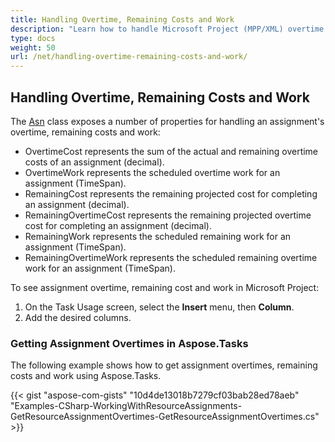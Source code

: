 ```yaml
---
title: Handling Overtime, Remaining Costs and Work
description: "Learn how to handle Microsoft Project (MPP/XML) overtime and remaining costs and works values using Aspose.Tasks for .NET."
type: docs
weight: 50
url: /net/handling-overtime-remaining-costs-and-work/
---
```


## **Handling Overtime, Remaining Costs and Work**
The [Asn](https://apireference.aspose.com/tasks/net/aspose.tasks/asn) class exposes a number of properties for handling an assignment's overtime, remaining costs and work:

- OvertimeCost represents the sum of the actual and remaining overtime costs of an assignment (decimal).
- OvertimeWork represents the scheduled overtime work for an assignment (TimeSpan).
- RemainingCost represents the remaining projected cost for completing an assignment (decimal).
- RemainingOvertimeCost represents the remaining projected overtime cost for completing an assignment (decimal).
- RemainingWork represents the scheduled remaining work for an assignment (TimeSpan).
- RemainingOvertimeWork represents the scheduled remaining overtime work for an assignment (TimeSpan).

To see assignment overtime, remaining cost and work in Microsoft Project:

1. On the Task Usage screen, select the **Insert** menu, then **Column**.
2. Add the desired columns.

### **Getting Assignment Overtimes in Aspose.Tasks**
The following example shows how to get assignment overtimes, remaining costs and work using Aspose.Tasks.

{{< gist "aspose-com-gists" "10d4de13018b7279cf03bab28ed78aeb" "Examples-CSharp-WorkingWithResourceAssignments-GetResourceAssignmentOvertimes-GetResourceAssignmentOvertimes.cs" >}}
